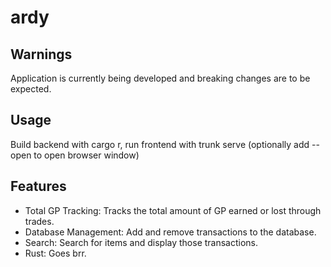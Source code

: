 # ardy

## Warnings
Application is currently being developed and breaking changes are to be expected.

## Usage
Build backend with cargo r, run frontend with trunk serve (optionally add --open to open browser window)

## Features
- Total GP Tracking: Tracks the total amount of GP earned or lost through trades.
- Database Management: Add and remove transactions to the database. 
- Search: Search for items and display those transactions.
- Rust: Goes brr.
